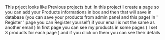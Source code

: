 This prject looks like Previous projects but:
In this project I create a page so you can add your Products informations in box and then that will save in database (you can save your products from admin panel and this page)
In ' Register ' page you can Register yourself( if your email is not the same as another email )
In first page you can see my products in some pages ( I set 3 products for each page ) and if you click on them you can see their details
